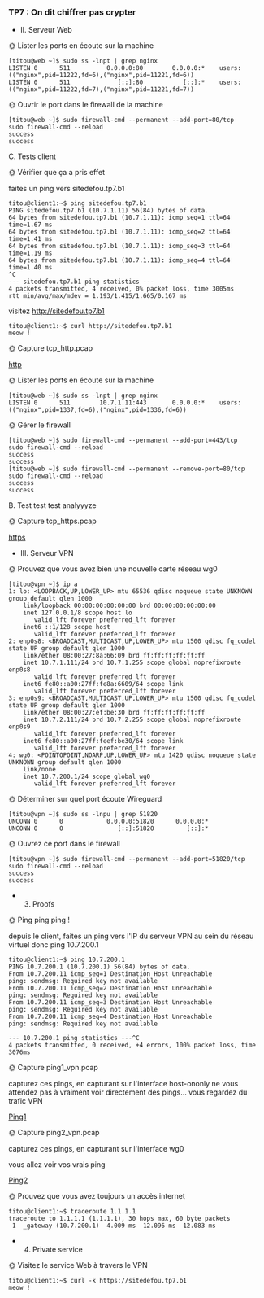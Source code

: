 ### TP7 : On dit chiffrer pas crypter

* II. Serveur Web

🌞 Lister les ports en écoute sur la machine

```
[titou@web ~]$ sudo ss -lnpt | grep nginx
LISTEN 0      511          0.0.0.0:80        0.0.0.0:*    users:(("nginx",pid=11222,fd=6),("nginx",pid=11221,fd=6))
LISTEN 0      511             [::]:80           [::]:*    users:(("nginx",pid=11222,fd=7),("nginx",pid=11221,fd=7))
```

🌞 Ouvrir le port dans le firewall de la machine

```
[titou@web ~]$ sudo firewall-cmd --permanent --add-port=80/tcp
sudo firewall-cmd --reload
success
success
```

C. Tests client

🌞 Vérifier que ça a pris effet

faites un ping vers sitedefou.tp7.b1

```
titou@client1:~$ ping sitedefou.tp7.b1
PING sitedefou.tp7.b1 (10.7.1.11) 56(84) bytes of data.
64 bytes from sitedefou.tp7.b1 (10.7.1.11): icmp_seq=1 ttl=64 time=1.67 ms
64 bytes from sitedefou.tp7.b1 (10.7.1.11): icmp_seq=2 ttl=64 time=1.41 ms
64 bytes from sitedefou.tp7.b1 (10.7.1.11): icmp_seq=3 ttl=64 time=1.19 ms
64 bytes from sitedefou.tp7.b1 (10.7.1.11): icmp_seq=4 ttl=64 time=1.40 ms
^C
--- sitedefou.tp7.b1 ping statistics ---
4 packets transmitted, 4 received, 0% packet loss, time 3005ms
rtt min/avg/max/mdev = 1.193/1.415/1.665/0.167 ms
```

visitez http://sitedefou.tp7.b1

```
titou@client1:~$ curl http://sitedefou.tp7.b1
meow !
```

🌞 Capture tcp_http.pcap

[http](TP7http.pcap)

🌞 Lister les ports en écoute sur la machine

```
[titou@web ~]$ sudo ss -lnpt | grep nginx
LISTEN 0      511        10.7.1.11:443       0.0.0.0:*    users:(("nginx",pid=1337,fd=6),("nginx",pid=1336,fd=6))
```

🌞 Gérer le firewall

```
[titou@web ~]$ sudo firewall-cmd --permanent --add-port=443/tcp
sudo firewall-cmd --reload
success
success
[titou@web ~]$ sudo firewall-cmd --permanent --remove-port=80/tcp        sudo firewall-cmd --reload
success
success
```

B. Test test test analyyyze

🌞 Capture tcp_https.pcap

[https](Tp7https.pcap)


* III. Serveur VPN

🌞 Prouvez que vous avez bien une nouvelle carte réseau wg0

```
[titou@vpn ~]$ ip a
1: lo: <LOOPBACK,UP,LOWER_UP> mtu 65536 qdisc noqueue state UNKNOWN group default qlen 1000
    link/loopback 00:00:00:00:00:00 brd 00:00:00:00:00:00
    inet 127.0.0.1/8 scope host lo
       valid_lft forever preferred_lft forever
    inet6 ::1/128 scope host
       valid_lft forever preferred_lft forever
2: enp0s8: <BROADCAST,MULTICAST,UP,LOWER_UP> mtu 1500 qdisc fq_codel state UP group default qlen 1000
    link/ether 08:00:27:8a:66:09 brd ff:ff:ff:ff:ff:ff
    inet 10.7.1.111/24 brd 10.7.1.255 scope global noprefixroute enp0s8
       valid_lft forever preferred_lft forever
    inet6 fe80::a00:27ff:fe8a:6609/64 scope link
       valid_lft forever preferred_lft forever
3: enp0s9: <BROADCAST,MULTICAST,UP,LOWER_UP> mtu 1500 qdisc fq_codel state UP group default qlen 1000
    link/ether 08:00:27:ef:be:30 brd ff:ff:ff:ff:ff:ff
    inet 10.7.2.111/24 brd 10.7.2.255 scope global noprefixroute enp0s9
       valid_lft forever preferred_lft forever
    inet6 fe80::a00:27ff:feef:be30/64 scope link
       valid_lft forever preferred_lft forever
4: wg0: <POINTOPOINT,NOARP,UP,LOWER_UP> mtu 1420 qdisc noqueue state UNKNOWN group default qlen 1000
    link/none
    inet 10.7.200.1/24 scope global wg0
       valid_lft forever preferred_lft forever
```

🌞 Déterminer sur quel port écoute Wireguard

```
[titou@vpn ~]$ sudo ss -lnpu | grep 51820
UNCONN 0      0            0.0.0.0:51820      0.0.0.0:*
UNCONN 0      0               [::]:51820         [::]:*
```

🌞 Ouvrez ce port dans le firewall

```
[titou@vpn ~]$ sudo firewall-cmd --permanent --add-port=51820/tcp
sudo firewall-cmd --reload
success
success
```

* 3. Proofs

🌞 Ping ping ping !

depuis le client, faites un ping vers l'IP du serveur VPN au sein du réseau virtuel
donc ping 10.7.200.1

```
titou@client1:~$ ping 10.7.200.1
PING 10.7.200.1 (10.7.200.1) 56(84) bytes of data.
From 10.7.200.11 icmp_seq=1 Destination Host Unreachable
ping: sendmsg: Required key not available
From 10.7.200.11 icmp_seq=2 Destination Host Unreachable
ping: sendmsg: Required key not available
From 10.7.200.11 icmp_seq=3 Destination Host Unreachable
ping: sendmsg: Required key not available
From 10.7.200.11 icmp_seq=4 Destination Host Unreachable
ping: sendmsg: Required key not available

--- 10.7.200.1 ping statistics ---^C
4 packets transmitted, 0 received, +4 errors, 100% packet loss, time 3076ms
```

🌞 Capture ping1_vpn.pcap

capturez ces pings, en capturant sur l'interface host-ononly
ne vous attendez pas à vraiment voir directement des pings... vous regardez du trafic VPN

[Ping1](Ping1tp7.pcap)

🌞 Capture ping2_vpn.pcap

capturez ces pings, en capturant sur l'interface wg0

vous allez voir vos vrais ping

[Ping2](ping2tp7.pcap)

🌞 Prouvez que vous avez toujours un accès internet

```
titou@client1:~$ traceroute 1.1.1.1
traceroute to 1.1.1.1 (1.1.1.1), 30 hops max, 60 byte packets
 1  _gateway (10.7.200.1)  4.009 ms  12.096 ms  12.083 ms
```

* 4. Private service

🌞 Visitez le service Web à travers le VPN

```
titou@client1:~$ curl -k https://sitedefou.tp7.b1
meow !
```